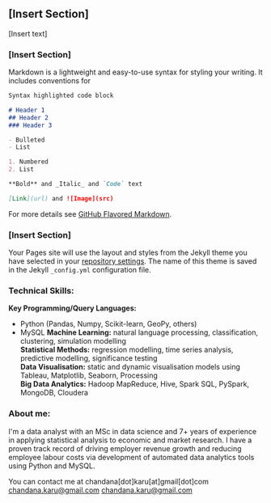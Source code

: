 ## [Insert Section]

[Insert text]

### [Insert Section]

Markdown is a lightweight and easy-to-use syntax for styling your writing. It includes conventions for

```markdown
Syntax highlighted code block

# Header 1
## Header 2
### Header 3

- Bulleted
- List

1. Numbered
2. List

**Bold** and _Italic_ and `Code` text

[Link](url) and ![Image](src)
```

For more details see [GitHub Flavored Markdown](https://guides.github.com/features/mastering-markdown/).

### [Insert Section]

Your Pages site will use the layout and styles from the Jekyll theme you have selected in your [repository settings](https://github.com/chandana-karunaratne/chandana-karunaratne.github.io/settings). The name of this theme is saved in the Jekyll `_config.yml` configuration file.

### Technical Skills:

**Key Programming/Query Languages:** 
* Python (Pandas, Numpy, Scikit-learn, GeoPy, others)
* MySQL
**Machine Learning:** natural language processing, classification, clustering, simulation modelling <br>
**Statistical Methods:** regression modelling, time series analysis, predictive modelling, significance testing <br>
**Data Visualisation:** static and dynamic visualisation models using Tableau, Matplotlib, Seaborn, Processing <br>
**Big Data Analytics:** Hadoop MapReduce, Hive, Spark SQL, PySpark, MongoDB, Cloudera

### About me:
I'm a data analyst with an MSc in data science and 7+ years of experience in applying statistical analysis to economic and market research. I have a proven track record of driving employer revenue growth and reducing employee labour costs via development of automated data analytics tools using Python and MySQL.

You can contact me at chandana[dot]karu[at]gmail[dot]com
chandana.karu@gmail.com
[chandana.karu@gmail.com](chandana.karu@gmail.com)

